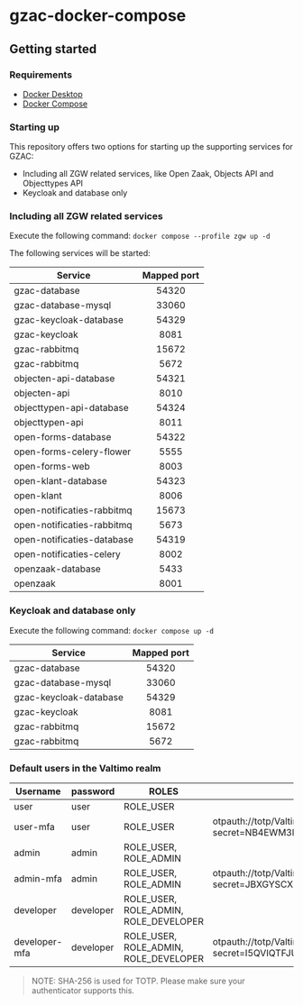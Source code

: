 # gzac-docker-compose
## Getting started
### Requirements
- [Docker Desktop](https://docs.docker.com/desktop/install/)
- [Docker Compose](https://docs.docker.com/compose/install/)

### Starting up
This repository offers two options for starting up the supporting services for GZAC:
- Including all ZGW related services, like Open Zaak, Objects API and Objecttypes API
- Keycloak and database only

### Including all ZGW related services
Execute the following command: `docker compose --profile zgw up -d`

The following services will be started:

| Service                    | Mapped port |
|----------------------------|:-----------:|
| gzac-database              | 54320       |
| gzac-database-mysql        | 33060       |
| gzac-keycloak-database     | 54329       |
| gzac-keycloak              | 8081        |
| gzac-rabbitmq              | 15672       |
| gzac-rabbitmq              | 5672        |
| objecten-api-database      | 54321       |
| objecten-api               | 8010        |
| objecttypen-api-database   | 54324       |
| objecttypen-api            | 8011        |
| open-forms-database        | 54322       |
| open-forms-celery-flower   | 5555        |
| open-forms-web             | 8003        |
| open-klant-database        | 54323       |
| open-klant                 | 8006        |
| open-notificaties-rabbitmq | 15673       |
| open-notificaties-rabbitmq | 5673        |
| open-notificaties-database | 54319       |
| open-notificaties-celery   | 8002        |
| openzaak-database          | 5433        |
| openzaak                   | 8001        |

### Keycloak and database only
Execute the following command: `docker compose up -d`

| Service                    | Mapped port |
|----------------------------|:-----------:|
| gzac-database              | 54320       |
| gzac-database-mysql        | 33060       |
| gzac-keycloak-database     | 54329       |
| gzac-keycloak              | 8081        |
| gzac-rabbitmq              | 15672       |
| gzac-rabbitmq              | 5672        |

### Default users in the Valtimo realm
| Username      | password  | ROLES                                 | OTP-URL                                                                                                                         |
|---------------|-----------|---------------------------------------|---------------------------------------------------------------------------------------------------------------------------------|
| user          | user      | ROLE_USER                             |                                                                                                                                 |
| user-mfa      | user      | ROLE_USER                             | otpauth://totp/Valtimo:user-mfa?secret=NB4EWM3LO5DTCOLWPIYU2TJUKU3WUMLL&digits=6&algorithm=SHA256&issuer=Valtimo&period=30      |
| admin         | admin     | ROLE_USER, ROLE_ADMIN                 |                                                                                                                                 |
| admin-mfa     | admin     | ROLE_USER, ROLE_ADMIN                 | otpauth://totp/Valtimo:admin-mfa?secret=JBXGYSCXNFSHSSKTMFEVA3LXMI4GUM2Q&digits=6&algorithm=SHA256&issuer=Valtimo&period=30     |
| developer     | developer | ROLE_USER, ROLE_ADMIN, ROLE_DEVELOPER |                                                                                                                                 |
| developer-mfa | developer | ROLE_USER, ROLE_ADMIN, ROLE_DEVELOPER | otpauth://totp/Valtimo:developer-mfa?secret=I5QVIQTFJU3HAMZTMM2U4SBXJVRTG5TY&digits=6&algorithm=SHA256&issuer=Valtimo&period=30 |

> NOTE: SHA-256 is used for TOTP. Please make sure your authenticator supports this.




